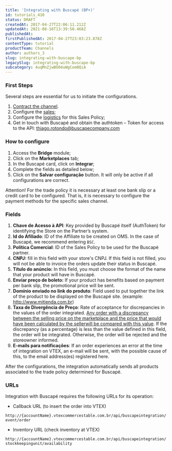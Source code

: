 ```yaml
---
title: 'Integrating with Buscapé (BP+)'
id: tutorials_410
status: DRAFT
createdAt: 2017-04-27T22:06:11.212Z
updatedAt: 2021-08-16T13:39:50.468Z
publishedAt: 
firstPublishedAt: 2017-04-27T23:03:23.878Z
contentType: tutorial
productTeam: Channels
author: authors_3
slug: integrating-with-buscape-bp
legacySlug: integrating-with-buscape-bp
subcategory: 4uqMnZjwBO04uWgCom8QiA
---
```


### First Steps

Several steps are essential for us to initiate the configurations.

1. [Contract the channel](/en/tutorial/configuring-logistics-for-a-marketplace).
2. Configure the [sales](/en/tutorial/configuring-a-marketplace-sales-policy/);
3. Configure the [logistics](/en/tutorial/configuring-logistics-for-a-marketplace) for this Sales Policy;
4. Get in touch with Buscapé and obtain the authtoken – Token for access to the API: thiago.rotondo@buscapecompany.com

### How to configure

1. Access the **Bridge** module;
2. Click on the **Marketplaces** tab;
3. In the Buscapé card, click on **Integrar**;
4. Complete the fields as detailed below;
5. Click on the **Salvar configuração** button. It will only be active if all configurations are correct.

<div class="alert alert-warning">
Attention! For the trade policy it is necessary at least one bank slip or a credit card to be configured. That is, it is necessary to configure the payment methods for the specific sales channel.
</div>

### Fields

1. **Chave de Acesso à API**: Key provided by Buscapé itself (AuthToken) for identifying the Store on the Partner’s system.
2. **Id do Afiliado**: ID of the Affiliate to be created on OMS. In the case of Buscapé, we recommend entering `BSC`.
3. **Política Comercial**: ID of the Sales Policy to be used for the Buscapé partner.
4. **CNPJ:** fill in this field with your store's CNPJ. If this field is not filled, you will not be able to invoice the orders update their status in Buscapé.
5. **Título do anúncio:** In this field, you must choose the format of the name that your product will have in Buscapé.
6. **Enviar preço de boleto:**  If your product has benefits based on payment per bank slip, the promotional price will be sent.
7. **Domínio enviado no link do produto**: Field used to put together the link of the product to be displayed on the Buscapé site. (example: http://www.mitienda.com.br)
8. **Taxa de Divergência de Preço**: Rate of acceptance for discrepancies in the values of the order integrated. [Any order with a discrepancy between the selling price on the marketplace and the price that would have been calculated by the seller](http://help.vtex.com/faq/por-que-o-pedido-foi-fechado-com-um-preco-errado/ "Any order with a discrepancy between the selling price on the marketplace and the price that would have been calculated by the seller")[will be compared with this value](http://help.vtex.com/faq/por-que-o-pedido-foi-fechado-com-um-preco-errado/ " will be compared with this value"). If the discrepancy (as a percentage) is less than the value defined in this field, the order will be integrated. Otherwise, the order will be rejected and the storeowner informed.
9. **E-mails para notificações**: If an order experiences an error at the time of integration on VTEX, an e-mail will be sent, with the possible cause of this, to the email address(es) registered here.

After the configurations, the integration automatically sends all products associated to the trade policy determined for Buscapé.

### URLs

Integration with Buscapé requires the following URLs for its operation:

- Callback URL (to insert the order into VTEX)

```http://{accountName}.vtexcommercestable.com.br/api/buscapeintegration/event/order```

- Inventory URL (check inventory at VTEX)

```http://{accountName}.vtexcommercestable.com.br/api/buscapeintegration/stockkeepingunit/availability```

